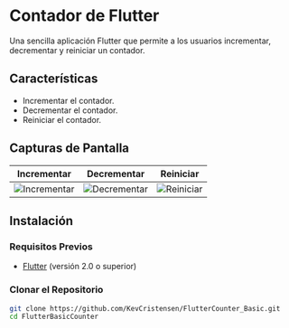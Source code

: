 # Contador de Flutter

Una sencilla aplicación Flutter que permite a los usuarios incrementar, decrementar y reiniciar un contador.

## Características

- Incrementar el contador.
- Decrementar el contador.
- Reiniciar el contador.

## Capturas de Pantalla

| Incrementar | Decrementar | Reiniciar |
|-------------|-------------|-----------|
| ![Incrementar](screenshots/incrementar.png) | ![Decrementar](screenshots/decrementar.png) | ![Reiniciar](screenshots/reiniciar.png) |

## Instalación

### Requisitos Previos

- [Flutter](https://flutter.dev/docs/get-started/install) (versión 2.0 o superior)

### Clonar el Repositorio

```bash 
git clone https://github.com/KevCristensen/FlutterCounter_Basic.git
cd FlutterBasicCounter
